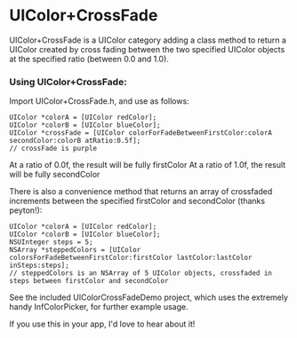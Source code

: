 UIColor+CrossFade
=================

UIColor+CrossFade is a UIColor category adding a class method to return a UIColor created by cross fading between the two specified UIColor objects at the specified ratio (between 0.0 and 1.0).

### Using UIColor+CrossFade:

Import UIColor+CrossFade.h, and use as follows:

    UIColor *colorA = [UIColor redColor];
    UIColor *colorB = [UIColor blueColor];
    UIColor *crossFade = [UIColor colorForFadeBetweenFirstColor:colorA secondColor:colorB atRatio:0.5f];
    // crossFade is purple

At a ratio of 0.0f, the result will be fully firstColor
At a ratio of 1.0f, the result will be fully secondColor

There is also a convenience method that returns an array of crossfaded increments between the specified firstColor and secondColor (thanks peyton!):

    UIColor *colorA = [UIColor redColor];
    UIColor *colorB = [UIColor blueColor];
    NSUInteger steps = 5;
    NSArray *steppedColors = [UIColor colorsForFadeBetweenFirstColor:firstColor lastColor:lastColor inSteps:steps];
    // steppedColors is an NSArray of 5 UIColor objects, crossfaded in steps between firstColor and secondColor

See the included UIColorCrossFadeDemo project, which uses the extremely handy InfColorPicker, for further example usage.

If you use this in your app, I'd love to hear about it!
